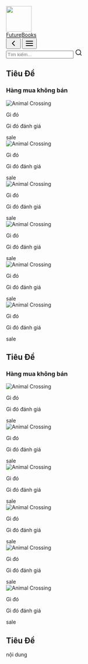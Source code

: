 <!DOCTYPE html>
<html lang="en">
<head>
    <meta charset="UTF-8">
    <meta name="viewport" content="width=device-width, initial-scale=1.0">
    <title>Future Books</title>
    <link rel="shortcut icon" href="IMG/7.png">
    <link rel="stylesheet" href="CSS/Style.css">
    <link rel="stylesheet" href="../CSS/Style2.css">
    <link href="https://fonts.googleapis.com/css?family=DM+Sans:400,500,700&display=swap" rel="stylesheet">
    <link rel="stylesheet" href="../CSS/shoppingcart.css">
</head>
    <body>
      <!-- Phần này là giao diện của ứng dụng Future Books -->
        <div class="app-container">
        <!-- Giao diện bên trái -->
            <div class="left-area">
                <!-- Giao diện bên trái -->
                <a href="../HTML/Index.html">
                    <img src="../IMG/7.png"  width="70" height="70" href="index.html">
                    <div class="app-name">FutureBooks</div>
                </a>
            </div>
        <div class="main-area">
            <button class="btn-show-right-area">
                <svg xmlns="http://www.w3.org/2000/svg" width="24" height="24" viewBox="0 0 24 24" fill="none" stroke="currentColor" stroke-width="2" stroke-linecap="round" stroke-linejoin="round" class="feather feather-chevron-left"><polyline points="15 18 9 12 15 6"/></svg>
            </button>
            <button class="btn-show-left-area"> 
                <svg xmlns="http://www.w3.org/2000/svg" width="24" height="24" viewBox="0 0 24 24" fill="none" stroke="currentColor" stroke-width="2" stroke-linecap="round" stroke-linejoin="round"><line x1="3" y1="12" x2="21" y2="12"/><line x1="3" y1="6" x2="21" y2="6"/><line x1="3" y1="18" x2="21" y2="18"/></svg>
            </button>
            <div class="main-area-header">
                <!-- nút tìm kiếm -->
                <div class="search-wrapper" id="searchLine">
                <input class="search-input" type="text" placeholder="Tìm kiếm...">
                    <svg xmlns="http://www.w3.org/2000/svg" width="20" height="20" fill="none" stroke="currentColor" stroke-linecap="round" stroke-linejoin="round" stroke-width="2" class="feather feather-search" viewBox="0 0 24 24">
                        <defs/>
                            <circle cx="11" cy="11" r="8"/>
                        <path d="M21 21l-4.35-4.35"/>
                    </svg>
                </div>
            </div>
            <section class="content-section">
                <h1 class="section-header">Tiêu Đề</h1>
                <div class="games">
                    <h3>Hàng mua <span class="title-highlight">không bán</span></h3>
                    <div class="games-carousel">
                      <div class="game">
                        <div class="game-cover">
                          <img src="../IMG/8.png" alt="Animal Crossing" />
                        </div>
                        <div class="game-info">
                          <p class="game-title">Gì đó</p>
                          <p class="game-viewership">Gì đó đánh giá</p>
                        </div>
                        <div class="game-categories">
                          <span>sale</span>
                        </div>
                      </div>
                      <div class="game">
                        <div class="game-cover">
                          <img src="../IMG/8.png" alt="Animal Crossing" />
                        </div>
                        <div class="game-info">
                          <p class="game-title">Gì đó</p>
                          <p class="game-viewership">Gì đó đánh giá</p>
                        </div>
                        <div class="game-categories">
                          <span>sale</span>
                        </div>
                      </div>
                      <div class="game">
                        <div class="game-cover">
                          <img src="../IMG/8.png" alt="Animal Crossing" />
                        </div>
                        <div class="game-info">
                          <p class="game-title">Gì đó</p>
                          <p class="game-viewership">Gì đó đánh giá</p>
                        </div>
                        <div class="game-categories">
                          <span>sale</span>
                        </div>
                      </div>
                      <div class="game">
                        <div class="game-cover">
                          <img src="../IMG/8.png" alt="Animal Crossing" />
                        </div>
                        <div class="game-info">
                          <p class="game-title">Gì đó</p>
                          <p class="game-viewership">Gì đó đánh giá</p>
                        </div>
                        <div class="game-categories">
                          <span>sale</span>
                        </div>
                      </div>
                      <div class="game">
                        <div class="game-cover">
                          <img src="../IMG/8.png" alt="Animal Crossing" />
                        </div>
                        <div class="game-info">
                          <p class="game-title">Gì đó</p>
                          <p class="game-viewership">Gì đó đánh giá</p>
                        </div>
                        <div class="game-categories">
                          <span>sale</span>
                        </div>
                      </div>
                      <div class="game">
                        <div class="game-cover">
                          <img src="../IMG/8.png" alt="Animal Crossing" />
                        </div>
                        <div class="game-info">
                          <p class="game-title">Gì đó</p>
                          <p class="game-viewership">Gì đó đánh giá</p>
                        </div>
                        <div class="game-categories">
                          <span>sale</span>
                        </div>
                      </div>
                    </div>
                  </div>
            </section>
            <section class="content-section">
                <div class="section-header-wrapper">
                    <h1 class="section-header">Tiêu Đề</h1>
                    <div class="games">
                        <h3>Hàng mua <span class="title-highlight">không bán</span></h3>
                        <div class="games-carousel">
                          <div class="game">
                            <div class="game-cover">
                              <img src="../IMG/8.png" alt="Animal Crossing" />
                            </div>
                            <div class="game-info">
                              <p class="game-title">Gì đó</p>
                              <p class="game-viewership">Gì đó đánh giá</p>
                            </div>
                            <div class="game-categories">
                              <span>sale</span>
                            </div>
                          </div>
                          <div class="game">
                            <div class="game-cover">
                              <img src="../IMG/8.png" alt="Animal Crossing" />
                            </div>
                            <div class="game-info">
                              <p class="game-title">Gì đó</p>
                              <p class="game-viewership">Gì đó đánh giá</p>
                            </div>
                            <div class="game-categories">
                              <span>sale</span>
                            </div>
                          </div>
                          <div class="game">
                            <div class="game-cover">
                              <img src="../IMG/8.png" alt="Animal Crossing" />
                            </div>
                            <div class="game-info">
                              <p class="game-title">Gì đó</p>
                              <p class="game-viewership">Gì đó đánh giá</p>
                            </div>
                            <div class="game-categories">
                              <span>sale</span>
                            </div>
                          </div>
                          <div class="game">
                            <div class="game-cover">
                              <img src="../IMG/8.png" alt="Animal Crossing" />
                            </div>
                            <div class="game-info">
                              <p class="game-title">Gì đó</p>
                              <p class="game-viewership">Gì đó đánh giá</p>
                            </div>
                            <div class="game-categories">
                              <span>sale</span>
                            </div>
                          </div>
                          <div class="game">
                            <div class="game-cover">
                              <img src="../IMG/8.png" alt="Animal Crossing" />
                            </div>
                            <div class="game-info">
                              <p class="game-title">Gì đó</p>
                              <p class="game-viewership">Gì đó đánh giá</p>
                            </div>
                            <div class="game-categories">
                              <span>sale</span>
                            </div>
                          </div>
                          <div class="game">
                            <div class="game-cover">
                              <img src="../IMG/8.png" alt="Animal Crossing" />
                            </div>
                            <div class="game-info">
                              <p class="game-title">Gì đó</p>
                              <p class="game-viewership">Gì đó đánh giá</p>
                            </div>
                            <div class="game-categories">
                              <span>sale</span>
                            </div>
                          </div>
                        </div>
                      </div>
                </div>
            </section>
            <section class="content-section">
                <div class="section-header-wrapper">
                    <h1 class="section-header">Tiêu Đề</h1>
                    <a class="section-header-link">
                    nội dung
                    </a>
                </div>
            </section>
        </div>
        <script src="button.js"></script>     
    </body> 
</html>
